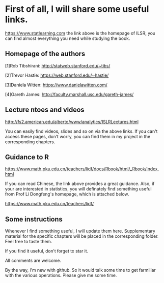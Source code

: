 # First of all, I will share some useful links.

https://www.statlearning.com
the link above is the homepage of ILSR, you can find almost everything you need while studying the book.

## Homepage of the authors

[1]Rob Tibshirani: http://statweb.stanford.edu/~tibs/

[2]Trevor Hastie: https://web.stanford.edu/~hastie/

[3]Daniela Witten: https://www.danielawitten.com/

[4]Gareth James: http://faculty.marshall.usc.edu/gareth-james/

## Lecture ntoes and videos

http://fs2.american.edu/alberto/www/analytics/ISLRLectures.html

You can easily find videos, slides and so on via the above links. If you can't access these pages, don't worry, you can find them in my project in the corresponding chapters.

## Guidance to R
https://www.math.pku.edu.cn/teachers/lidf/docs/Rbook/html/_Rbook/index.html

If you can read Chinese, the link above provides a great guidance. Also, if your are interested in statistics, you will definately find something useful from Prof Li Dongfeng's homepage, which is attached below.

https://www.math.pku.edu.cn/teachers/lidf/



## Some instructions
Whenever I find something useful, I will update them here. Supplementary material for the specific chapters will be placed in the corresponding folder. Feel free to taste them.

If you find it useful, don't forget to star it.

All comments are welcome.

By the way, I'm new with github. So it would talk some time to get farmiliar with the various operations. Please give me some time.
